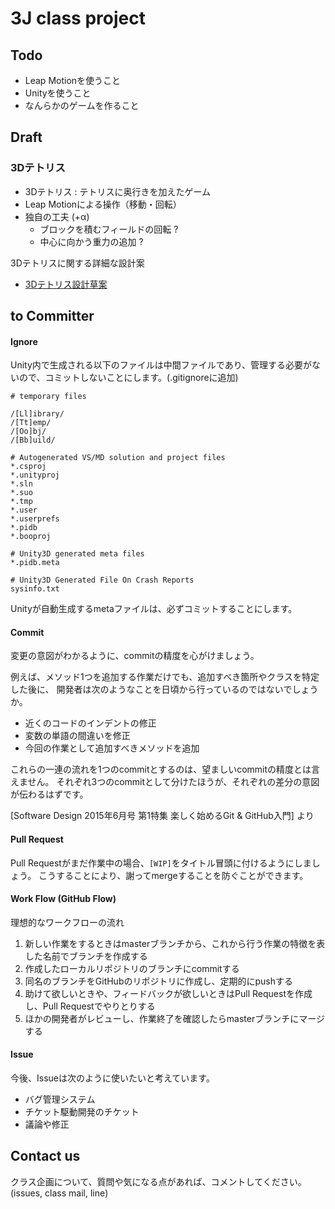 
3J class project
================

Todo
----

- Leap Motionを使うこと
- Unityを使うこと
- なんらかのゲームを作ること

Draft
-----

### 3Dテトリス
- 3Dテトリス : テトリスに奥行きを加えたゲーム
- Leap Motionによる操作（移動・回転）
- 独自の工夫 (+α)
	- ブロックを積むフィールドの回転 ?
	- 中心に向かう重力の追加 ?

3Dテトリスに関する詳細な設計案
- [3Dテトリス設計草案](https://github.com/13J-Programmers/3J_class_project/blob/master/overview.md)
	

to Committer
------------

#### Ignore

Unity内で生成される以下のファイルは中間ファイルであり、管理する必要がないので、コミットしないことにします。(.gitignoreに追加)
	
	# temporary files

	/[Ll]ibrary/
	/[Tt]emp/
	/[Oo]bj/
	/[Bb]uild/
	
	# Autogenerated VS/MD solution and project files
	*.csproj
	*.unityproj
	*.sln
	*.suo
	*.tmp
	*.user
	*.userprefs
	*.pidb
	*.booproj
	
	# Unity3D generated meta files
	*.pidb.meta
	
	# Unity3D Generated File On Crash Reports
	sysinfo.txt

Unityが自動生成するmetaファイルは、必ずコミットすることにします。

#### Commit

変更の意図がわかるように、commitの精度を心がけましょう。

例えば、メソッド1つを追加する作業だけでも、追加すべき箇所やクラスを特定した後に、
開発者は次のようなことを日頃から行っているのではないでしょうか。

- 近くのコードのインデントの修正
- 変数の単語の間違いを修正
- 今回の作業として追加すべきメソッドを追加

これらの一連の流れを1つのcommitとするのは、望ましいcommitの精度とは言えません。
それぞれ3つのcommitとして分けたほうが、それぞれの差分の意図が伝わるはずです。

[Software Design 2015年6月号 第1特集 楽しく始めるGit & GitHub入門] より

#### Pull Request

Pull Requestがまだ作業中の場合、`[WIP]`をタイトル冒頭に付けるようにしましょう。
こうすることにより、謝ってmergeすることを防ぐことができます。

#### Work Flow (GitHub Flow)

理想的なワークフローの流れ

1. 新しい作業をするときはmasterブランチから、これから行う作業の特徴を表した名前でブランチを作成する
2. 作成したローカルリポジトリのブランチにcommitする
3. 同名のブランチをGitHubのリポジトリに作成し、定期的にpushする
4. 助けて欲しいときや、フィードバックが欲しいときはPull Requestを作成し、Pull Requestでやりとりする
5. ほかの開発者がレビューし、作業終了を確認したらmasterブランチにマージする

#### Issue

今後、Issueは次のように使いたいと考えています。

- バグ管理システム
- チケット駆動開発のチケット
- 議論や修正

Contact us
----------

クラス企画について、質問や気になる点があれば、コメントしてください。(issues, class mail, line)


